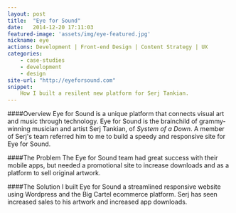 ```yaml
---
layout: post
title:  "Eye for Sound"
date:   2014-12-20 17:11:03
featured-image: 'assets/img/eye-featured.jpg'
nickname: eye
actions: Development | Front-end Design | Content Strategy | UX
categories:
    - case-studies
    - development
    - design
site-url: "http://eyeforsound.com"
snippet:
    How I built a resilent new platform for Serj Tankian.
---
```


####Overview
Eye for Sound is a unique platform that connects visual art and music through technology. Eye for Sound is the brainchild of grammy-winning musician and artist Serj Tankian, of *System of a Down*. A member of Serj's team referred him to me to build a speedy and responsive site for Eye for Sound.

####The Problem
The Eye for Sound team had great success with their mobile apps, but needed a promotional site to increase downloads and as a platform to sell original artwork.

####The Solution
I built Eye for Sound a streamlined responsive website using Wordpress and the Big Cartel ecommerce platform. Serj has seen increased sales to his artwork and increased app downloads.